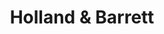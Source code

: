 ---
title: "Holland & Barrett"
url: /bristol/holland-und-barrett-savages-wood-road/
shop: Bioladen
---